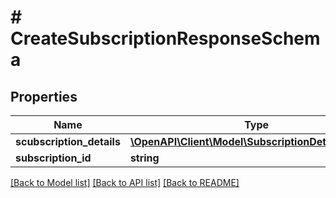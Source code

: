 # # CreateSubscriptionResponseSchema

## Properties

Name | Type | Description | Notes
------------ | ------------- | ------------- | -------------
**scubscription_details** | [**\OpenAPI\Client\Model\SubscriptionDetailsSchema**](SubscriptionDetailsSchema.md) |  | [optional]
**subscription_id** | **string** |  | [optional]

[[Back to Model list]](../../README.md#models) [[Back to API list]](../../README.md#endpoints) [[Back to README]](../../README.md)
